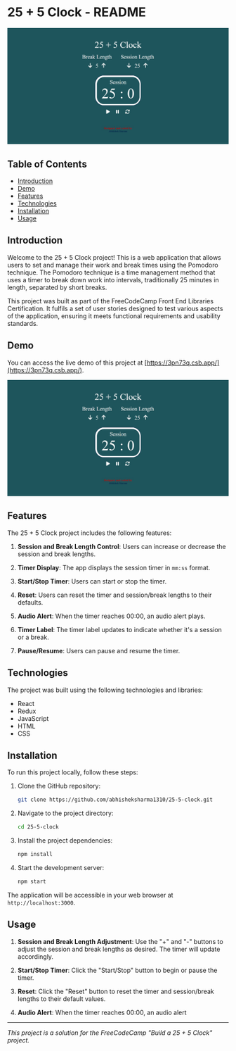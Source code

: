 # 25 + 5 Clock - README

![25 + 5 Clock Screenshot](https://github.com/abhisheksharma1310/25-5-clock/blob/main/thumbnail.jpg)

## Table of Contents

- [Introduction](#introduction)
- [Demo](#demo)
- [Features](#features)
- [Technologies](#technologies)
- [Installation](#installation)
- [Usage](#usage)

## Introduction

Welcome to the 25 + 5 Clock project! This is a web application that allows users to set and manage their work and break times using the Pomodoro technique. The Pomodoro technique is a time management method that uses a timer to break down work into intervals, traditionally 25 minutes in length, separated by short breaks.

This project was built as part of the FreeCodeCamp Front End Libraries Certification. It fulfils a set of user stories designed to test various aspects of the application, ensuring it meets functional requirements and usability standards.

## Demo

You can access the live demo of this project at [https://3pn73q.csb.app/](https://3pn73q.csb.app/).

![25 + 5 Clock Demo](https://github.com/abhisheksharma1310/25-5-clock/blob/main/thumbnail.jpg)

## Features

The 25 + 5 Clock project includes the following features:

1. **Session and Break Length Control**: Users can increase or decrease the session and break lengths.

2. **Timer Display**: The app displays the session timer in `mm:ss` format.

3. **Start/Stop Timer**: Users can start or stop the timer.

4. **Reset**: Users can reset the timer and session/break lengths to their defaults.

5. **Audio Alert**: When the timer reaches 00:00, an audio alert plays.

6. **Timer Label**: The timer label updates to indicate whether it's a session or a break.

7. **Pause/Resume**: Users can pause and resume the timer.

## Technologies

The project was built using the following technologies and libraries:

- React
- Redux
- JavaScript
- HTML
- CSS

## Installation

To run this project locally, follow these steps:

1. Clone the GitHub repository:

   ```bash
   git clone https://github.com/abhisheksharma1310/25-5-clock.git
   ```

2. Navigate to the project directory:

   ```bash
   cd 25-5-clock
   ```

3. Install the project dependencies:

   ```bash
   npm install
   ```

4. Start the development server:

   ```bash
   npm start
   ```

The application will be accessible in your web browser at `http://localhost:3000`.

## Usage

1. **Session and Break Length Adjustment**: Use the "+" and "-" buttons to adjust the session and break lengths as desired. The timer will update accordingly.

2. **Start/Stop Timer**: Click the "Start/Stop" button to begin or pause the timer.

3. **Reset**: Click the "Reset" button to reset the timer and session/break lengths to their default values.

4. **Audio Alert**: When the timer reaches 00:00, an audio alert

---

_This project is a solution for the FreeCodeCamp "Build a 25 + 5 Clock" project._
